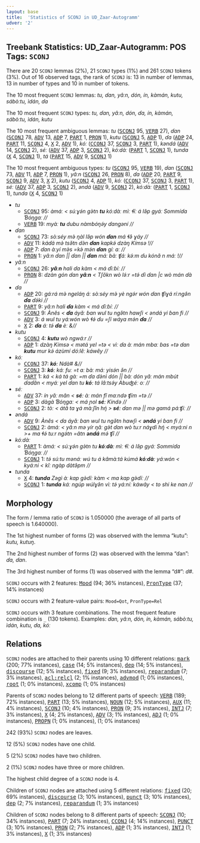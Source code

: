 ```yaml
---
layout: base
title:  'Statistics of SCONJ in UD_Zaar-Autogramm'
udver: '2'
---
```


## Treebank Statistics: UD_Zaar-Autogramm: POS Tags: `SCONJ`

There are 20 `SCONJ` lemmas (2%), 21 `SCONJ` types (1%) and 261 `SCONJ` tokens (3%).
Out of 16 observed tags, the rank of `SCONJ` is: 13 in number of lemmas, 13 in number of types and 10 in number of tokens.

The 10 most frequent `SCONJ` lemmas: <em>tu, ɗan, yâːn, dón, ín, kàmán, kutu, sábòːtu, ìdán, ɗa</em>

The 10 most frequent `SCONJ` types:  <em>tu, ɗan, yâːn, dón, ɗa, ín, kàmán, sábòːtu, ìdán, kutu</em>

The 10 most frequent ambiguous lemmas: <em>tu</em> (<tt><a href="say_autogramm-pos-SCONJ.html">SCONJ</a></tt> 95, <tt><a href="say_autogramm-pos-VERB.html">VERB</a></tt> 27), <em>ɗan</em> (<tt><a href="say_autogramm-pos-SCONJ.html">SCONJ</a></tt> 78, <tt><a href="say_autogramm-pos-ADV.html">ADV</a></tt> 13, <tt><a href="say_autogramm-pos-ADP.html">ADP</a></tt> 7, <tt><a href="say_autogramm-pos-PART.html">PART</a></tt> 1, <tt><a href="say_autogramm-pos-PRON.html">PRON</a></tt> 1), <em>kutu</em> (<tt><a href="say_autogramm-pos-SCONJ.html">SCONJ</a></tt> 5, <tt><a href="say_autogramm-pos-ADP.html">ADP</a></tt> 1), <em>ɗa</em> (<tt><a href="say_autogramm-pos-ADP.html">ADP</a></tt> 24, <tt><a href="say_autogramm-pos-PART.html">PART</a></tt> 11, <tt><a href="say_autogramm-pos-SCONJ.html">SCONJ</a></tt> 4, <tt><a href="say_autogramm-pos-X.html">X</a></tt> 2, <tt><a href="say_autogramm-pos-ADV.html">ADV</a></tt> 1), <em>kóː</em> (<tt><a href="say_autogramm-pos-CCONJ.html">CCONJ</a></tt> 37, <tt><a href="say_autogramm-pos-SCONJ.html">SCONJ</a></tt> 3, <tt><a href="say_autogramm-pos-PART.html">PART</a></tt> 1), <em>kəndá</em> (<tt><a href="say_autogramm-pos-ADV.html">ADV</a></tt> 14, <tt><a href="say_autogramm-pos-SCONJ.html">SCONJ</a></tt> 2), <em>séː</em> (<tt><a href="say_autogramm-pos-ADV.html">ADV</a></tt> 37, <tt><a href="say_autogramm-pos-ADP.html">ADP</a></tt> 3, <tt><a href="say_autogramm-pos-SCONJ.html">SCONJ</a></tt> 2), <em>kóːdàː</em> (<tt><a href="say_autogramm-pos-PART.html">PART</a></tt> 1, <tt><a href="say_autogramm-pos-SCONJ.html">SCONJ</a></tt> 1), <em>tunda</em> (<tt><a href="say_autogramm-pos-X.html">X</a></tt> 4, <tt><a href="say_autogramm-pos-SCONJ.html">SCONJ</a></tt> 1), <em>tá</em> (<tt><a href="say_autogramm-pos-PART.html">PART</a></tt> 15, <tt><a href="say_autogramm-pos-ADV.html">ADV</a></tt> 9, <tt><a href="say_autogramm-pos-SCONJ.html">SCONJ</a></tt> 1)

The 10 most frequent ambiguous types:  <em>tu</em> (<tt><a href="say_autogramm-pos-SCONJ.html">SCONJ</a></tt> 95, <tt><a href="say_autogramm-pos-VERB.html">VERB</a></tt> 19), <em>ɗan</em> (<tt><a href="say_autogramm-pos-SCONJ.html">SCONJ</a></tt> 73, <tt><a href="say_autogramm-pos-ADV.html">ADV</a></tt> 11, <tt><a href="say_autogramm-pos-ADP.html">ADP</a></tt> 7, <tt><a href="say_autogramm-pos-PRON.html">PRON</a></tt> 1), <em>yâːn</em> (<tt><a href="say_autogramm-pos-SCONJ.html">SCONJ</a></tt> 26, <tt><a href="say_autogramm-pos-PRON.html">PRON</a></tt> 8), <em>ɗa</em> (<tt><a href="say_autogramm-pos-ADP.html">ADP</a></tt> 20, <tt><a href="say_autogramm-pos-PART.html">PART</a></tt> 9, <tt><a href="say_autogramm-pos-SCONJ.html">SCONJ</a></tt> 9, <tt><a href="say_autogramm-pos-ADV.html">ADV</a></tt> 3, <tt><a href="say_autogramm-pos-X.html">X</a></tt> 2), <em>kutu</em> (<tt><a href="say_autogramm-pos-SCONJ.html">SCONJ</a></tt> 4, <tt><a href="say_autogramm-pos-ADP.html">ADP</a></tt> 1), <em>kóː</em> (<tt><a href="say_autogramm-pos-CCONJ.html">CCONJ</a></tt> 37, <tt><a href="say_autogramm-pos-SCONJ.html">SCONJ</a></tt> 3, <tt><a href="say_autogramm-pos-PART.html">PART</a></tt> 1), <em>séː</em> (<tt><a href="say_autogramm-pos-ADV.html">ADV</a></tt> 37, <tt><a href="say_autogramm-pos-ADP.html">ADP</a></tt> 3, <tt><a href="say_autogramm-pos-SCONJ.html">SCONJ</a></tt> 2), <em>əndá</em> (<tt><a href="say_autogramm-pos-ADV.html">ADV</a></tt> 9, <tt><a href="say_autogramm-pos-SCONJ.html">SCONJ</a></tt> 2), <em>kóːdàː</em> (<tt><a href="say_autogramm-pos-PART.html">PART</a></tt> 1, <tt><a href="say_autogramm-pos-SCONJ.html">SCONJ</a></tt> 1), <em>tunda</em> (<tt><a href="say_autogramm-pos-X.html">X</a></tt> 4, <tt><a href="say_autogramm-pos-SCONJ.html">SCONJ</a></tt> 1)


* <em>tu</em>
  * <tt><a href="say_autogramm-pos-SCONJ.html">SCONJ</a></tt> 95: <em>àmáː < súːɣə́n gə̀tn <b>tu</b> kóːdàː mìː ɬǐː á lə̂p gyáː Sommíɗa Ɓóŋgaː //</em>
  * <tt><a href="say_autogramm-pos-VERB.html">VERB</a></tt> 19: <em>myàː <b>tu</b> dubu nàmbóŋə́y ɗangəní //</em>
* <em>ɗan</em>
  * <tt><a href="say_autogramm-pos-SCONJ.html">SCONJ</a></tt> 73: <em>sòːséy mə̀ ŋàl lə̂p wón <b>ɗan</b> má ɬə̂ ɣáy //</em>
  * <tt><a href="say_autogramm-pos-ADV.html">ADV</a></tt> 11: <em>káɗá mə̀ tsə̌tn də̀n <b>ɗan</b> kapkə́ dzàŋ Kímsə !//</em>
  * <tt><a href="say_autogramm-pos-ADP.html">ADP</a></tt> 7: <em>ɗan àːyí mə̀s =kə̀ mə́n <b>ɗan</b> gíː aː //</em>
  * <tt><a href="say_autogramm-pos-PRON.html">PRON</a></tt> 1: <em>yâːn ɗan || ɗan || <b>ɗan</b> máː bàː ʧáː kə́ːm ɗu kónǎ n máː !//</em>
* <em>yâːn</em>
  * <tt><a href="say_autogramm-pos-SCONJ.html">SCONJ</a></tt> 26: <em><b>yâːn</b> hali ɗa kàm < má ɗìːɓíː //</em>
  * <tt><a href="say_autogramm-pos-PRON.html">PRON</a></tt> 8: <em>dzàn gón ɗan <b>yâːn</b> < Tʃôkn wò lə́ːr =tə́ ɗì ɗan |c wò mán ɗà //</em>
* <em>ɗa</em>
  * <tt><a href="say_autogramm-pos-ADP.html">ADP</a></tt> 20: <em>gáːrá mə̀ ngeláŋ áː sòːséy mə̀ yè ngə́r wón ɗan ʧìɣá ríːngə̂n <b>ɗa</b> ɗə́ki //</em>
  * <tt><a href="say_autogramm-pos-PART.html">PART</a></tt> 9: <em>yâːn hali <b>ɗa</b> kàm < má ɗìːɓíː //</em>
  * <tt><a href="say_autogramm-pos-SCONJ.html">SCONJ</a></tt> 9: <em>Ànês < <b>ɗa</b> áyǎː ɓan wul tu ngə̌tn hawʃi < əndá yi ɓan fi //</em>
  * <tt><a href="say_autogramm-pos-ADV.html">ADV</a></tt> 3: <em>á wul tu yáːwón wò ɬə́ ɗu =ʃí wáya mə́n <b>ɗa</b> //</em>
  * <tt><a href="say_autogramm-pos-X.html">X</a></tt> 2: <em><b>ɗa</b> áː tə́ <b>ɗa</b> èː &//</em>
* <em>kutu</em>
  * <tt><a href="say_autogramm-pos-SCONJ.html">SCONJ</a></tt> 4: <em><b>kutu</b> wò ngwáːr //</em>
  * <tt><a href="say_autogramm-pos-ADP.html">ADP</a></tt> 1: <em>dzàŋ Kímsə < mətá yel =tə < vìː ɗa àː mán mbaː ɓas =tə ɗan <b>kutu</b> mur kə́ ázùmí dóːlêː káwêy //</em>
* <em>kóː</em>
  * <tt><a href="say_autogramm-pos-CCONJ.html">CCONJ</a></tt> 37: <em><b>kóː</b> Ndà# &//</em>
  * <tt><a href="say_autogramm-pos-SCONJ.html">SCONJ</a></tt> 3: <em><b>kóː</b> káː fuː =t aː bàː máː yisə́n ə̌n //</em>
  * <tt><a href="say_autogramm-pos-PART.html">PART</a></tt> 1: <em>ká < ká tá gàː =m ɗa də̀nì dón || bàː dón yǎː mán mbút ɗaɗân < myáː yel ɗan tu <b>kóː</b> tá lâːtsə́y Abuʤéː oː //</em>
* <em>séː</em>
  * <tt><a href="say_autogramm-pos-ADV.html">ADV</a></tt> 37: <em>ín yǎː mân < <b>séː</b> àː mán fî maːndə ʧím =tə //</em>
  * <tt><a href="say_autogramm-pos-ADP.html">ADP</a></tt> 3: <em>dàgà Ɓóŋgaː < má ɲol <b>séː</b> Kində //</em>
  * <tt><a href="say_autogramm-pos-SCONJ.html">SCONJ</a></tt> 2: <em>tòː < átâ ta ɣá màːʃîn hŋ́ > <b>séː</b> ɗan mə || mə gamá páːʧíː //</em>
* <em>əndá</em>
  * <tt><a href="say_autogramm-pos-ADV.html">ADV</a></tt> 9: <em>Ànês < ɗa áyǎː ɓan wul tu ngə̌tn hawʃi < <b>əndá</b> yi ɓan fi //</em>
  * <tt><a href="say_autogramm-pos-SCONJ.html">SCONJ</a></tt> 2: <em>àmáː < yâːn mə yír ŋǎː gə̀t ɗan wò tuːr náɣɗi hŋ́ < myáːni n >+ ma ɬə́ tuːr ngə́tn =âtn <b>əndá</b> mə́ ʧî //</em>
* <em>kóːdàː</em>
  * <tt><a href="say_autogramm-pos-PART.html">PART</a></tt> 1: <em>àmáː < súːɣə́n gə̀tn tu <b>kóːdàː</b> mìː ɬǐː á lə̂p gyáː Sommíɗa Ɓóŋgaː //</em>
  * <tt><a href="say_autogramm-pos-SCONJ.html">SCONJ</a></tt> 1: <em>tə́ súːtu mənáː wú tu á kâmàːtá kúmá <b>kóːdàː</b> yáːwón < kyáːni < kîː ngàp dàtə̂pm //</em>
* <em>tunda</em>
  * <tt><a href="say_autogramm-pos-X.html">X</a></tt> 4: <em><b>tunda</b> Zəgì àː kap gə̀ɗíː kàm < ma kap gə̀ɗíː //</em>
  * <tt><a href="say_autogramm-pos-SCONJ.html">SCONJ</a></tt> 1: <em><b>tunda</b> káː ngúp wúlɣə̂n vìː tə́ yáːníː káwây < to shi ke nan //</em>

## Morphology

The form / lemma ratio of `SCONJ` is 1.050000 (the average of all parts of speech is 1.640000).

The 1st highest number of forms (2) was observed with the lemma “kutu”: <em>kutu, kutuŋ</em>.

The 2nd highest number of forms (2) was observed with the lemma “ɗan”: <em>ɗa, ɗan</em>.

The 3rd highest number of forms (1) was observed with the lemma “d#”: <em>d#</em>.

`SCONJ` occurs with 2 features: <tt><a href="say_autogramm-feat-Mood.html">Mood</a></tt> (94; 36% instances), <tt><a href="say_autogramm-feat-PronType.html">PronType</a></tt> (37; 14% instances)

`SCONJ` occurs with 2 feature-value pairs: `Mood=Qot`, `PronType=Rel`

`SCONJ` occurs with 3 feature combinations.
The most frequent feature combination is `_` (130 tokens).
Examples: <em>ɗan, yâːn, dón, ín, kàmán, sábòːtu, ìdán, kutu, ɗa, kóː</em>


## Relations

`SCONJ` nodes are attached to their parents using 10 different relations: <tt><a href="say_autogramm-dep-mark.html">mark</a></tt> (200; 77% instances), <tt><a href="say_autogramm-dep-case.html">case</a></tt> (14; 5% instances), <tt><a href="say_autogramm-dep-dep.html">dep</a></tt> (14; 5% instances), <tt><a href="say_autogramm-dep-discourse.html">discourse</a></tt> (12; 5% instances), <tt><a href="say_autogramm-dep-fixed.html">fixed</a></tt> (9; 3% instances), <tt><a href="say_autogramm-dep-reparandum.html">reparandum</a></tt> (7; 3% instances), <tt><a href="say_autogramm-dep-acl-relcl.html">acl:relcl</a></tt> (2; 1% instances), <tt><a href="say_autogramm-dep-advmod.html">advmod</a></tt> (1; 0% instances), <tt><a href="say_autogramm-dep-root.html">root</a></tt> (1; 0% instances), <tt><a href="say_autogramm-dep-xcomp.html">xcomp</a></tt> (1; 0% instances)

Parents of `SCONJ` nodes belong to 12 different parts of speech: <tt><a href="say_autogramm-pos-VERB.html">VERB</a></tt> (189; 72% instances), <tt><a href="say_autogramm-pos-PART.html">PART</a></tt> (13; 5% instances), <tt><a href="say_autogramm-pos-NOUN.html">NOUN</a></tt> (12; 5% instances), <tt><a href="say_autogramm-pos-AUX.html">AUX</a></tt> (11; 4% instances), <tt><a href="say_autogramm-pos-SCONJ.html">SCONJ</a></tt> (10; 4% instances), <tt><a href="say_autogramm-pos-PRON.html">PRON</a></tt> (9; 3% instances), <tt><a href="say_autogramm-pos-INTJ.html">INTJ</a></tt> (7; 3% instances), <tt><a href="say_autogramm-pos-X.html">X</a></tt> (4; 2% instances), <tt><a href="say_autogramm-pos-ADV.html">ADV</a></tt> (3; 1% instances), <tt><a href="say_autogramm-pos-ADJ.html">ADJ</a></tt> (1; 0% instances), <tt><a href="say_autogramm-pos-PROPN.html">PROPN</a></tt> (1; 0% instances),  (1; 0% instances)

242 (93%) `SCONJ` nodes are leaves.

12 (5%) `SCONJ` nodes have one child.

5 (2%) `SCONJ` nodes have two children.

2 (1%) `SCONJ` nodes have three or more children.

The highest child degree of a `SCONJ` node is 4.

Children of `SCONJ` nodes are attached using 5 different relations: <tt><a href="say_autogramm-dep-fixed.html">fixed</a></tt> (20; 69% instances), <tt><a href="say_autogramm-dep-discourse.html">discourse</a></tt> (3; 10% instances), <tt><a href="say_autogramm-dep-punct.html">punct</a></tt> (3; 10% instances), <tt><a href="say_autogramm-dep-dep.html">dep</a></tt> (2; 7% instances), <tt><a href="say_autogramm-dep-reparandum.html">reparandum</a></tt> (1; 3% instances)

Children of `SCONJ` nodes belong to 8 different parts of speech: <tt><a href="say_autogramm-pos-SCONJ.html">SCONJ</a></tt> (10; 34% instances), <tt><a href="say_autogramm-pos-PART.html">PART</a></tt> (7; 24% instances), <tt><a href="say_autogramm-pos-CCONJ.html">CCONJ</a></tt> (4; 14% instances), <tt><a href="say_autogramm-pos-PUNCT.html">PUNCT</a></tt> (3; 10% instances), <tt><a href="say_autogramm-pos-PRON.html">PRON</a></tt> (2; 7% instances), <tt><a href="say_autogramm-pos-ADP.html">ADP</a></tt> (1; 3% instances), <tt><a href="say_autogramm-pos-INTJ.html">INTJ</a></tt> (1; 3% instances), <tt><a href="say_autogramm-pos-X.html">X</a></tt> (1; 3% instances)

